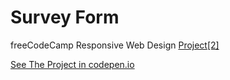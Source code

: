 # Survey Form
freeCodeCamp Responsive Web Design [Project[2]](https://www.freecodecamp.org/learn/responsive-web-design/responsive-web-design-projects/build-a-survey-form)

[See The Project in codepen.io](https://codepen.io/Hosamation/pen/WNXXVKV)